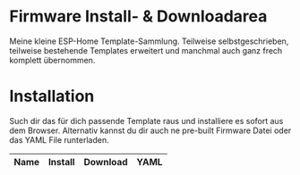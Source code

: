 # Firmware Install- & Downloadarea
<script type="module" src="https://unpkg.com/esp-web-tools@5.2.0/dist/web/install-button.js?module"></script>
<style>
    button:hover {
    box-shadow: rgb(0 0 0 / 14%) 0px 4px 8px 0px, rgb(0 0 0 / 12%) 0px 1px 7px 0px, rgb(0 0 0 / 20%) 0px 3px 1px -1px;
    }
    button {
        position: relative;
        cursor: pointer;
        font-size: 14px;
        padding: 8px 28px;
        color: var(--esp-tools-button-text-color, #fff);
        background-color: var(--esp-tools-button-color, #03a9f4);
        border: none;
        border-radius: 4px;
        }
</style>
Meine kleine ESP-Home Template-Sammlung. Teilweise selbstgeschrieben, teilweise bestehende Templates erweitert und manchmal auch ganz frech komplett übernommen.

# Installation

Such dir das für dich passende Template raus und installiere es sofort aus dem Browser. Alternativ kannst du dir auch ne pre-built Firmware Datei oder das YAML File runterladen.<br>

<table>
<thead>
    <tr>
        <th style='text-align:center'>Name</th>
        <th style='text-align:center'>Install</th>
        <th style='text-align:center'>Download</th>
        <th style='text-align:center'>YAML</th>
    </tr>
</thead>
<tbody>